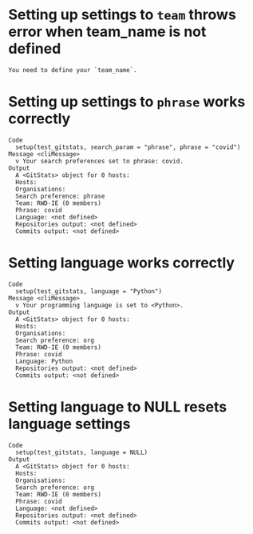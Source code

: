 # Setting up settings to `team` throws error when team_name is not defined

    You need to define your `team_name`.

# Setting up settings to `phrase` works correctly

    Code
      setup(test_gitstats, search_param = "phrase", phrase = "covid")
    Message <cliMessage>
      v Your search preferences set to phrase: covid.
    Output
      A <GitStats> object for 0 hosts:
      Hosts: 
      Organisations: 
      Search preference: phrase
      Team: RWD-IE (0 members)
      Phrase: covid
      Language: <not defined>
      Repositories output: <not defined>
      Commits output: <not defined>

# Setting language works correctly

    Code
      setup(test_gitstats, language = "Python")
    Message <cliMessage>
      v Your programming language is set to <Python>.
    Output
      A <GitStats> object for 0 hosts:
      Hosts: 
      Organisations: 
      Search preference: org
      Team: RWD-IE (0 members)
      Phrase: covid
      Language: Python
      Repositories output: <not defined>
      Commits output: <not defined>

# Setting language to NULL resets language settings

    Code
      setup(test_gitstats, language = NULL)
    Output
      A <GitStats> object for 0 hosts:
      Hosts: 
      Organisations: 
      Search preference: org
      Team: RWD-IE (0 members)
      Phrase: covid
      Language: <not defined>
      Repositories output: <not defined>
      Commits output: <not defined>

